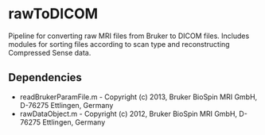 # rawToDICOM
Pipeline for converting raw MRI files from Bruker to DICOM files. Includes modules for sorting files according to scan type and reconstructing Compressed Sense data.

## Dependencies
- readBrukerParamFile.m - Copyright (c) 2013, Bruker BioSpin MRI GmbH, D-76275 Ettlingen, Germany
- rawDataObject.m           - Copyright (c) 2012, Bruker BioSpin MRI GmbH, D-76275 Ettlingen, Germany
